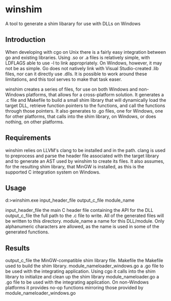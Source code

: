 # winshim
A tool to generate a shim libarary for use with DLLs on Windows

## Introduction
When developing with cgo on Unix there is a fairly easy integration between go and existing libraries.  Using .so or .a files is relatively simple, with LDFLAGS able to use -l<library> to link appropriately.  On Windows, however, it may not be as simple.  Go does not natively link with Visual Studio-created .lib files, nor can it directly use .dlls.  It is possible to work around these limitations, and this tool serves to make that task easer.

winshim creates a series of files, for use on both Windows and non-Windows platforms, that allows for a cross-platform solution.  It generates a .c file and Makefile to build a small shim library that will dynamically load the target DLL, retrieve function pointers to the functions, and call the functions through those pointers.  It also generates to .go files, one for Windows, one for other platforms, that calls into the shim library, on Windows, or does nothing, on other platforms.

## Requirements
winshim relies on LLVM's clang to be installed and in the path.  clang is used to preprocess and parse the header file associated with the target library and to generate an AST used by winshim to create its files.  It also assumes, for the resulting shim library, that MinGW is installed, as this is the supported C integration system on Windows.

## Usage
d:>winshim.exe input_header_file output_c_file module_name

input_header_file   the main C header file containing the API for the DLL
output_c_file       the full path to the .c file to write.  All of the generated files will be written to this directory.
module_name         a name for this DLL/module.  Only alphanumeric characters are allowed, as the name is used 
                    in some of the generated functions.

## Results
output_c_file                 the MinGW-compatible shim library file.
Makefile                      the Makefile used to build the shim library.
module_nameloader_windows.go  a .go file to be used with the integrating application.  Using cgo it calls into
                              the shim library to initialize and clean up the shim library
module_nameloader.go          a .go file to be used with the integrating application.  On non-Windows platforms
                              it provides no-op functions mirroring those provided by module_nameloader_windows.go

